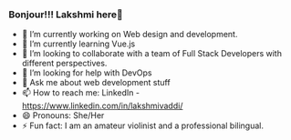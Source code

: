 ### Bonjour!!! Lakshmi here👋
 

- 🔭 I’m currently working on Web design and development.
- 🌱 I’m currently learning Vue.js
- 👯 I’m looking to collaborate with a team of Full Stack Developers with different perspectives.
- 🤔 I’m looking for help with DevOps
- 💬 Ask me about web development stuff
- 📫 How to reach me: LinkedIn - https://www.linkedin.com/in/lakshmivaddi/
- 😄 Pronouns: She/Her
- ⚡ Fun fact: I am an amateur violinist and a professional bilingual.

